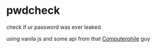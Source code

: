 # pwdcheck

check if ur password was ever leaked

using vanila js and some api from that [Computerphile](https://www.youtube.com/channel/UC9-y-6csu5WGm29I7JiwpnA) guy
